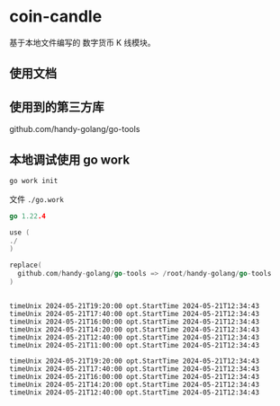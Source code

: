 # coin-candle

基于本地文件编写的 数字货币 K 线模块。

## 使用文档

## 使用到的第三方库

github.com/handy-golang/go-tools

## 本地调试使用 go work

```bash
go work init
```

文件 `./go.work`

```go
go 1.22.4

use (
./
)

replace(
  github.com/handy-golang/go-tools => /root/handy-golang/go-tools
)
```

```

timeUnix 2024-05-21T19:20:00 opt.StartTime 2024-05-21T12:34:43
timeUnix 2024-05-21T17:40:00 opt.StartTime 2024-05-21T12:34:43
timeUnix 2024-05-21T16:00:00 opt.StartTime 2024-05-21T12:34:43
timeUnix 2024-05-21T14:20:00 opt.StartTime 2024-05-21T12:34:43
timeUnix 2024-05-21T12:40:00 opt.StartTime 2024-05-21T12:34:43
timeUnix 2024-05-21T11:00:00 opt.StartTime 2024-05-21T12:34:43

timeUnix 2024-05-21T19:20:00 opt.StartTime 2024-05-21T12:34:43
timeUnix 2024-05-21T17:40:00 opt.StartTime 2024-05-21T12:34:43
timeUnix 2024-05-21T16:00:00 opt.StartTime 2024-05-21T12:34:43
timeUnix 2024-05-21T14:20:00 opt.StartTime 2024-05-21T12:34:43
timeUnix 2024-05-21T12:40:00 opt.StartTime 2024-05-21T12:34:43

```
